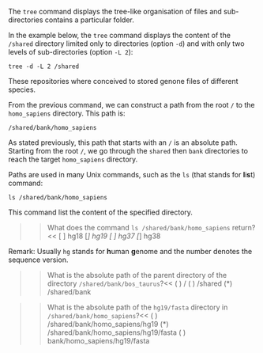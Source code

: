 The `tree` command displays the tree-like organisation of files and sub-directories contains a particular folder.

In the example below, the `tree` command displays the content of the `/shared` directory limited only to directories (option `-d`) and with only two levels of sub-directories (option `-L 2`):

`tree -d -L 2 /shared`

These repositories where conceived to stored genone files of different species.

From the previous command, we can construct a path from the root `/` to the `homo_sapiens` directory. This path is:

`/shared/bank/homo_sapiens`

As stated previously, this path that starts with an `/` is an absolute path. Starting from the root  `/`, we go through the `shared` then `bank` directories to reach the target `homo_sapiens` directory.

Paths are used in many Unix commands, such as the `ls` (that stands for **l**i**s**t) command:

`ls /shared/bank/homo_sapiens`

This command list the content of the specified directory.


>>What does the command `ls /shared/bank/homo_sapiens` return?<<
[ ] hg18
[*] hg19
[ ] hg37
[*] hg38

Remark: Usually `hg` stands for **h**uman **g**enome and the number denotes the sequence version.


>>What is the absolute path of the parent directory of the directory `/shared/bank/bos_taurus`?<<
( ) /
( ) /shared
(*) /shared/bank


>>What is the absolute path of the `hg19/fasta` directory in `/shared/bank/homo_sapiens`?<<
( ) /shared/bank/homo_sapiens/hg19
(*) /shared/bank/homo_sapiens/hg19/fasta
( ) bank/homo_sapiens/hg19/fasta
